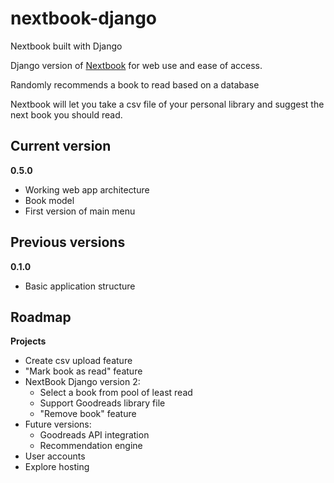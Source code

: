 # nextbook-django
Nextbook built with Django

Django version of [Nextbook][repo] for web use and ease of access.


Randomly recommends a book to read based on a database

Nextbook will let you take a csv file of your personal library and suggest the next book you should read.

<h2>Current version</h2>

**0.5.0**

* Working web app architecture
* Book model
* First version of main menu


<h2>Previous versions</h2>

**0.1.0**

* Basic application structure

<h2>Roadmap</h2


**Projects**

* Create csv upload feature
* "Mark book as read" feature
* NextBook Django version 2:
  * Select a book from pool of least read
  * Support Goodreads library file
  * "Remove book" feature
* Future versions:
  * Goodreads API integration
  * Recommendation engine
* User accounts
* Explore hosting



[repo]: https://github.com/Mandelliant/nextbook
